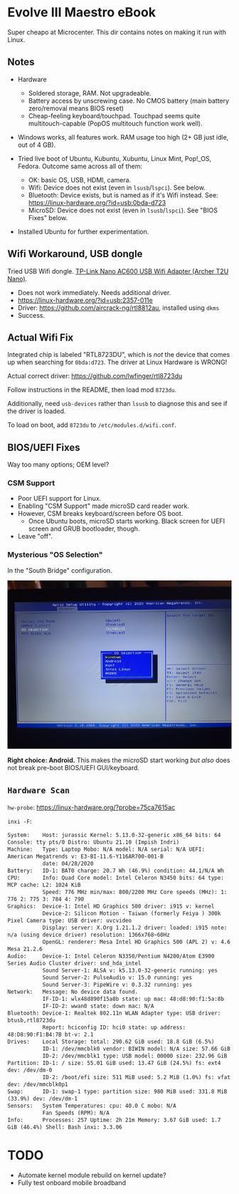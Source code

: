 Evolve III Maestro eBook
==========

Super cheapo at Microcenter. This dir contains notes on making it run with Linux.

Notes
-----

* Hardware
    * Soldered storage, RAM. Not upgradeable.
    * Battery access by unscrewing case. No CMOS battery (main battery zero/removal means BIOS reset)
    * Cheap-feeling keyboard/touchpad. Touchpad seems quite multitouch-capable (PopOS multitouch function work well).

* Windows works, all features work. RAM usage too high (2+ GB just idle, out of 4 GB).

* Tried live boot of Ubuntu, Kubuntu, Xubuntu, Linux Mint, Pop!_OS, Fedora. Outcome same across all of them:
    * OK: basic OS, USB, HDMI, camera.
    * Wifi: Device does not exist (even in `lsusb`/`lspci`). See below.
    * Bluetooth: Device exists, but is named as if it's Wifi instead. See: https://linux-hardware.org/?id=usb:0bda-d723
    * MicroSD: Device does not exist (even in `lsusb`/`lspci`). See "BIOS Fixes" below.

* Installed Ubuntu for further experimentation.

Wifi Workaround, USB dongle
-----

Tried USB Wifi dongle. [TP-Link Nano AC600 USB Wifi Adapter (Archer T2U Nano)](https://smile.amazon.com/dp/B07PB1X4CN).

* Does not work immediately. Needs additional driver.
* https://linux-hardware.org/?id=usb:2357-011e
* Driver: https://github.com/aircrack-ng/rtl8812au, installed using `dkms`
* Success.

Actual Wifi Fix
-----

Integrated chip is labeled "RTL8723DU", which is *not* the device that comes up when searching for `0bda:d723`. The driver at Linux Hardware is WRONG!

Actual correct driver: https://github.com/lwfinger/rtl8723du

Follow instructions in the README, then load mod `8723du`.

Additionally, need `usb-devices` rather than `lsusb` to diagnose this and see if the driver is loaded.

To load on boot, add `8723du` to `/etc/modules.d/wifi.conf`.

BIOS/UEFI Fixes
-----

Way too many options; OEM level?

### CSM Support

* Poor UEFI support for Linux.
* Enabling "CSM Support" made microSD card reader work.
* However, CSM breaks keyboard/screen before OS boot.
    * Once Ubuntu boots, microSD starts working. Black screen for UEFI screen and GRUB bootloader, though.
* Leave "off".

### Mysterious "OS Selection"

In the "South Bridge" configuration.

![](mystery-os-selection.jpg)

**Right choice: Android.** This makes the microSD start working *but also* does not break pre-boot BIOS/UEFI GUI/keyboard.

`Hardware Scan`
-----

`hw-probe`: https://linux-hardware.org/?probe=75ca7615ac

`inxi -F`:

```
System:    Host: jurassic Kernel: 5.13.0-32-generic x86_64 bits: 64 Console: tty pts/0 Distro: Ubuntu 21.10 (Impish Indri) 
Machine:   Type: Laptop Mobo: N/A model: N/A serial: N/A UEFI: American Megatrends v: E3-BI-11.6-Y116AR700-001-B 
           date: 04/28/2020 
Battery:   ID-1: BAT0 charge: 20.7 Wh (46.9%) condition: 44.1/N/A Wh 
CPU:       Info: Quad Core model: Intel Celeron N3450 bits: 64 type: MCP cache: L2: 1024 KiB 
           Speed: 776 MHz min/max: 800/2200 MHz Core speeds (MHz): 1: 776 2: 775 3: 784 4: 790 
Graphics:  Device-1: Intel HD Graphics 500 driver: i915 v: kernel 
           Device-2: Silicon Motion - Taiwan (formerly Feiya ) 300k Pixel Camera type: USB driver: uvcvideo 
           Display: server: X.Org 1.21.1.2 driver: loaded: i915 note: n/a (using device driver) resolution: 1366x768~60Hz 
           OpenGL: renderer: Mesa Intel HD Graphics 500 (APL 2) v: 4.6 Mesa 21.2.6 
Audio:     Device-1: Intel Celeron N3350/Pentium N4200/Atom E3900 Series Audio Cluster driver: snd_hda_intel 
           Sound Server-1: ALSA v: k5.13.0-32-generic running: yes 
           Sound Server-2: PulseAudio v: 15.0 running: yes 
           Sound Server-3: PipeWire v: 0.3.32 running: yes 
Network:   Message: No device data found. 
           IF-ID-1: wlx48d890f15a8b state: up mac: 48:d8:90:f1:5a:8b 
           IF-ID-2: wwan0 state: down mac: N/A 
Bluetooth: Device-1: Realtek 802.11n WLAN Adapter type: USB driver: btusb,rtl8723du 
           Report: hciconfig ID: hci0 state: up address: 48:D8:90:F1:B4:7B bt-v: 2.1 
Drives:    Local Storage: total: 290.62 GiB used: 18.8 GiB (6.5%) 
           ID-1: /dev/mmcblk0 vendor: BIWIN model: N/A size: 57.66 GiB 
           ID-2: /dev/mmcblk1 type: USB model: 00000 size: 232.96 GiB 
Partition: ID-1: / size: 55.01 GiB used: 13.47 GiB (24.5%) fs: ext4 dev: /dev/dm-0 
           ID-2: /boot/efi size: 511 MiB used: 5.2 MiB (1.0%) fs: vfat dev: /dev/mmcblk0p1 
Swap:      ID-1: swap-1 type: partition size: 980 MiB used: 331.8 MiB (33.9%) dev: /dev/dm-1 
Sensors:   System Temperatures: cpu: 40.0 C mobo: N/A 
           Fan Speeds (RPM): N/A 
Info:      Processes: 257 Uptime: 2h 21m Memory: 3.67 GiB used: 1.7 GiB (46.4%) Shell: Bash inxi: 3.3.06 
```

TODO
====

* Automate kernel module rebuild on kernel update?
* Fully test onboard mobile broadband